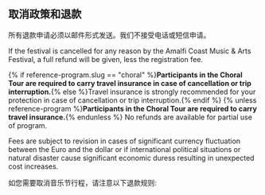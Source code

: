 ## 取消政策和退款

所有退款申请必须以邮件形式发送。我们不接受电话或短信申请。

If the festival is cancelled for any reason by the Amalfi Coast Music & Arts Festival, a full refund will be given, less the registration fee.

{% if reference-program.slug == "choral" %}**Participants in the Choral Tour are required to carry travel insurance in case of cancellation or trip interruption.**{% else %}Travel insurance is strongly recommended for your protection in case of cancellation or trip interruption.{% endif %} {% unless reference-program %}**Participants in the Choral Tour are required to carry travel insurance.**{% endunless %} No refunds are available for partial use of program.

Fees are subject to revision in cases of significant currency fluctuation between the Euro and the dollar or if international political situations or natural disaster cause significant economic duress resulting in unexpected cost increases.

如您需要取消音乐节行程，请注意以下退款规则:
